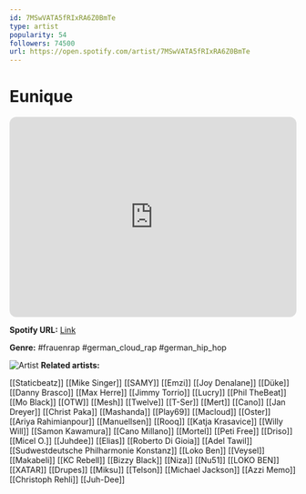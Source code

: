 ```yaml
---
id: 7MSwVATA5fRIxRA6Z0BmTe
type: artist
popularity: 54
followers: 74500
url: https://open.spotify.com/artist/7MSwVATA5fRIxRA6Z0BmTe
---
```

# Eunique

<iframe style="border-radius:12px" src="https://open.spotify.com/embed/artist/7MSwVATA5fRIxRA6Z0BmTe" width="100%" height="352" frameBorder="0" allowfullscreen="" allow="autoplay; clipboard-write; encrypted-media; fullscreen; picture-in-picture" loading="lazy"></iframe>

**Spotify URL:** [Link](https://open.spotify.com/artist/7MSwVATA5fRIxRA6Z0BmTe)

**Genre:**  #frauenrap #german_cloud_rap #german_hip_hop

![Artist](https://i.scdn.co/image/ab6761610000e5ebcb690796d177e4ae8c1b4da8)
**Related artists:**

[[Staticbeatz]]
[[Mike Singer]]
[[SAMY]]
[[Emzi]]
[[Joy Denalane]]
[[Düke]]
[[Danny Brasco]]
[[Max Herre]]
[[Jimmy Torrio]]
[[Lucry]]
[[Phil TheBeat]]
[[Mo Black]]
[[OTW]]
[[Mesh]]
[[Twelve]]
[[T-Ser]]
[[Mert]]
[[Cano]]
[[Jan Dreyer]]
[[Christ Paka]]
[[Mashanda]]
[[Play69]]
[[Macloud]]
[[Oster]]
[[Ariya Rahimianpour]]
[[Manuellsen]]
[[Rooq]]
[[Katja Krasavice]]
[[Willy Will]]
[[Samon Kawamura]]
[[Cano Millano]]
[[Mortel]]
[[Peti Free]]
[[Driso]]
[[Micel O.]]
[[Juhdee]]
[[Elias]]
[[Roberto Di Gioia]]
[[Adel Tawil]]
[[Sudwestdeutsche Philharmonie Konstanz]]
[[Loko Ben]]
[[Veysel]]
[[Makabeli]]
[[KC Rebell]]
[[Bizzy Black]]
[[Niza]]
[[Nu51]]
[[LOKO BEN]]
[[XATAR]]
[[Drupes]]
[[Miksu]]
[[Telson]]
[[Michael Jackson]]
[[Azzi Memo]]
[[Christoph Rehli]]
[[Juh-Dee]]
